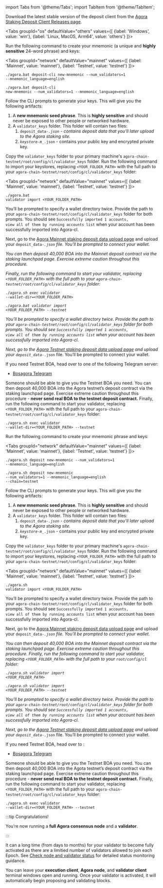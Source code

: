 import Tabs from '@theme/Tabs';
import TabItem from '@theme/TabItem';

Download the latest stable version of the deposit client from the [Agora Staking Deposit Client Releases page](https://github.com/zeroone-boa/agora-deposit-cli/releases).

<Tabs groupId="os" defaultValue="others" values={[
    {label: 'Windows', value: 'win'},
    {label: 'Linux, MacOS, Arm64', value: 'others'}
]}>
  <TabItem value="win">
    <p>Run the following command to create your mnemonic (a unique and <strong>highly sensitive</strong> 24-word phrase) and keys:</p>
    <Tabs groupId="network" defaultValue="mainnet" values={[
        {label: 'Mainnet', value: 'mainnet'},
        {label: 'Testnet', value: 'testnet'}
    ]}>
      <TabItem value="mainnet">
        <pre><code>./agora.bat deposit-cli new-mnemonic --num_validators=1 --mnemonic_language=english</code></pre>
      </TabItem>
      <TabItem value="testnet">
        <pre><code>./agora.bat deposit-cli new-mnemonic --num_validators=1 --mnemonic_language=english</code></pre>
      </TabItem>
    </Tabs>
    <p>Follow the CLI prompts to generate your keys. This will give you the following artifacts:</p>
    <ol>
      <li>A <strong>new mnemonic seed phrase</strong>. This is <strong>highly sensitive</strong> and should never be exposed to other people or networked hardware.</li>
      <li>A <code>validator_keys</code> folder. This folder will contain two files:
        <ol>
          <li><code>deposit_data-*.json</code> - contains deposit data that you’ll later upload to the Agora staking site.</li>
          <li><code>keystore-m_*.json</code> - contains your public key and encrypted private key.</li>
        </ol>
      </li>
    </ol>
    <p>Copy the <code>validator_keys</code> folder to your primary machine's <code>agora-chain-testnet/root/config/cl/validator_keys</code> folder. Run the following command to import your keystores, replacing <code>&lt;YOUR_FOLDER_PATH&gt;</code> with the full path to your <code>agora-chain-testnet/root/config/cl/validator_keys</code> folder:</p>
    <Tabs groupId="network" defaultValue="mainnet" values={[
        {label: 'Mainnet', value: 'mainnet'},
        {label: 'Testnet', value: 'testnet'}
    ]}>
      <TabItem value="mainnet">
        <pre><code>./agora.bat validator import &lt;YOUR_FOLDER_PATH&gt;</code></pre>
        <p>You’ll be prompted to specify a wallet directory twice. Provide the path to your <code>agora-chain-testnet/root/config/cl/validator_keys</code> folder for both prompts. You should see <code>Successfully imported 1 accounts, view all of them by running accounts list</code> when your account has been successfully imported into Agora-cl.</p>
        <p>Next, go to the <a href='https://agora-staking.bosagora.org/en/upload-deposit-data'>Agora Mainnet staking deposit data upload page</a> and upload your <code>deposit_data-*.json</code> file. You’ll be prompted to connect your wallet.</p>
        <p>You can then deposit 40,000 BOA into the Mainnet deposit contract via the staking launchpad page. Exercise extreme caution throughout this procedure.</p>
        <p>Finally, run the following command to start your validator, replacing <code>&lt;YOUR_FOLDER_PATH&gt;</code> with the full path to your <code>agora-chain-testnet/root/config/cl/validator_keys</code> folder:</p>
        <pre><code>./agora.sh exec validator --wallet-dir=&lt;YOUR_FOLDER_PATH&gt;</code></pre>
      </TabItem>
      <TabItem value="testnet">
        <pre><code>./agora.bat validator import  &lt;YOUR_FOLDER_PATH&gt; --testnet</code></pre>
        <p>You’ll be prompted to specify a wallet directory twice. Provide the path to your <code>agora-chain-testnet/root/config/cl/validator_keys</code> folder for both prompts. You should see <code>Successfully imported 1 accounts, view all of them by running accounts list</code> when your account has been successfully imported into Agora-cl.</p>
        <p>Next, go to the <a href='https://testnet-agora-staking.bosagora.org/en/upload-deposit-data'>Agora Testnet staking deposit data upload page</a> and upload your <code>deposit_data-*.json</code> file. You’ll be prompted to connect your wallet.</p>
        <p>If you need Testnet BOA, head over to one of the following Telegram server:</p>
        <ul>
          <li><a href='https://t.me/bosagora_eng'>Bosagora Telegram</a></li>
        </ul>
        <p>Someone should be able to give you the Testnet BOA you need. You can then deposit 40,000 BOA into the Agora testnet’s deposit contract via the staking launchpad page. Exercise extreme caution throughout this procedure - <strong>never send real BOA to the testnet deposit contract.</strong> Finally, run the following command to start your validator, replacing <code>&lt;YOUR_FOLDER_PATH&gt;</code> with the full path to your <code>agora-chain-testnet/root/config/cl/validator_keys</code> folder:</p>
        <pre><code>./agora.sh exec validator --wallet-dir=&lt;YOUR_FOLDER_PATH&gt; --testnet</code></pre>
      </TabItem>
    </Tabs>
  </TabItem>
  <TabItem value="others">
    <p>Run the following command to create your mnemonic phrase and keys:</p>
    <Tabs groupId="network" defaultValue="mainnet" values={[
        {label: 'Mainnet', value: 'mainnet'},
        {label: 'Testnet', value: 'testnet'}
    ]}>
      <TabItem value="mainnet">
        <pre><code>./agora.sh deposit new-mnemonic --num_validators=1 --mnemonic_language=english</code></pre>
      </TabItem>
      <TabItem value="testnet">
        <pre><code>./agora.sh deposit new-mnemonic --num_validators=1 --mnemonic_language=english --chain=testnet</code></pre>
      </TabItem>
    </Tabs>
    <p>Follow the CLI prompts to generate your keys. This will give you the following artifacts:</p>
    <ol>
      <li>A <strong>new mnemonic seed phrase</strong>. This is <strong>highly sensitive</strong> and should never be exposed to other people or networked hardware.</li>
      <li>A <code>validator_keys</code> folder. This folder will contain two files:
        <ol>
          <li><code>deposit_data-*.json</code> - contains deposit data that you’ll later upload to the Agora staking site.</li>
          <li><code>keystore-m_*.json</code> - contains your public key and encrypted private key.</li>
        </ol>
      </li>
    </ol>
    <p>Copy the <code>validator_keys</code> folder to your primary machine's <code>agora-chain-testnet/root/config/cl/validator_keys</code> folder. Run the following command to import your keystores, replacing <code>&lt;YOUR_FOLDER_PATH&gt;</code> with the full path to your <code>agora-chain-testnet/root/config/cl/validator_keys</code> folder:</p>
    <Tabs groupId="network" defaultValue="mainnet" values={[
        {label: 'Mainnet', value: 'mainnet'},
        {label: 'Testnet', value: 'testnet'}
    ]}>
      <TabItem value="mainnet">
        <pre><code>./agora.sh validator import &lt;YOUR_FOLDER_PATH&gt;</code></pre>
        <p>You’ll be prompted to specify a wallet directory twice. Provide the path to your <code>agora-chain-testnet/root/config/cl/validator_keys</code> folder for both prompts. You should see <code>Successfully imported 1 accounts, view all of them by running accounts list</code> when your account has been successfully imported into Agora-cl.</p>
        <p>Next, go to the <a href='https://agora-staking.bosagora.org/en/upload-deposit-data'>Agora Mainnet staking deposit data upload page</a> and upload your <code>deposit_data-*.json</code> file. You’ll be prompted to connect your wallet.</p>
        <p>You can then deposit 40,000 BOA into the Mainnet deposit contract via the staking launchpad page. Exercise extreme caution throughout this procedure. Finally, run the following command to start your validator, replacing <code>&lt;YOUR_FOLDER_PATH&gt;</code> with the full path to your <code>root/config/cl</code> folder:</p>
        <pre><code>./agora.sh validator import &lt;YOUR_FOLDER_PATH&gt;</code></pre>
      </TabItem>
      <TabItem value="testnet">
        <pre><code>./agora.sh validator import &lt;YOUR_FOLDER_PATH&gt; --testnet</code></pre>
        <p>You’ll be prompted to specify a wallet directory twice. Provide the path to your <code>agora-chain-testnet/root/config/cl/validator_keys</code> folder for both prompts. You should see <code>Successfully imported 1 accounts, view all of them by running accounts list</code> when your account has been successfully imported into Agora-cl.</p>
        <p>Next, go to the <a href='https://testnet-agora-staking.bosagora.org/en/upload-deposit-data'>Agora Testnet staking deposit data upload page</a> and upload your <code>deposit_data-*.json</code> file. You’ll be prompted to connect your wallet.</p>
        <p>If you need Testnet BOA, head over to :</p>
        <ul>
          <li><a href='https://t.me/bosagora_eng'>Bosagora Telegram</a></li>
        </ul>
        <p>Someone should be able to give you the Testnet BOA you need. You can then deposit 40,000 BOA into the Agota testnet’s deposit contract via the staking launchpad page. Exercise extreme caution throughout this procedure - <strong>never send real BOA to the testnet deposit contract.</strong>  Finally, run the following command to start your validator, replacing <code>&lt;YOUR_FOLDER_PATH&gt;</code> with the full path to your <code>agora-chain-testnet/root/config/cl/validator_keys</code> folder:</p>
        <pre><code>./agora.sh exec validator --wallet-dir=&lt;YOUR_FOLDER_PATH&gt; --testnet</code></pre>
      </TabItem>
    </Tabs>
  </TabItem>
</Tabs>

:::tip Congratulations!

You’re now running a <strong>full Agora consensus node</strong> and a <strong>validator</strong>.

:::

It can a long time (from days to months) for your validator to become fully activated as there are a limitied number of validators allowed to join each Epoch. See [Check node and validator status](/docs/monitoring/checking-status) for detailed status monitoring guidance.

You can leave your **execution client**, **Agora node**, and **validator client** terminal windows open and running. Once your validator is activated, it will automatically begin proposing and validating blocks.
